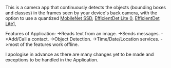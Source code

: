 This is a camera app that continuously detects the objects (bounding boxes and
classes) in the frames seen by your device's back camera, with the option to use
a quantized
[MobileNet SSD](https://tfhub.dev/tensorflow/lite-model/ssd_mobilenet_v1/1/metadata/2),
[EfficientDet Lite 0](https://tfhub.dev/tensorflow/lite-model/efficientdet/lite0/detection/metadata/1),
[EfficientDet Lite1](https://tfhub.dev/tensorflow/lite-model/efficientdet/lite1/detection/metadata/1),

Features of Application:
->Reads text from an image.
->Sends messages.
->Add/Call a contact.
->Object Detection.
->Time/Date/Location services.
->most of the  features work offline.

I apologise in advance as there are many changes yet to be made and exceptions to be handled in the Application.

